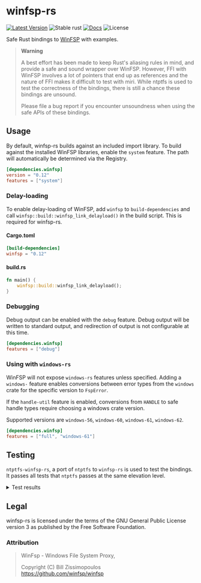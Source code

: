 # winfsp-rs

[![Latest Version](https://img.shields.io/crates/v/winfsp.svg)](https://crates.io/crates/winfsp) ![Stable rust](https://img.shields.io/badge/rust-1.87-blue.svg) [![Docs](https://docs.rs/winfsp/badge.svg)](https://docs.rs/winfsp) ![License](https://img.shields.io/crates/l/winfsp)

Safe Rust bindings to [WinFSP](https://github.com/winfsp/winfsp) with examples. 

> **Warning**
> 
> A best effort has been made to keep Rust's aliasing rules in mind, and provide a safe and sound wrapper over
> WinFSP. However, FFI with WinFSP involves a lot of pointers that end up as references and the nature of FFI makes
> it difficult to test with miri. While ntptfs is used to test the correctness of the bindings,
> there is still a chance these bindings are unsound.
> 
> Please file a bug report if you encounter unsoundness when using the safe APIs of these bindings.

## Usage
By default, winfsp-rs builds against an included import library. To build against the installed WinFSP libraries, enable the `system`
feature. The path will automatically be determined via the Registry.

```toml
[dependencies.winfsp]
version = "0.12"
features = ["system"]
```
### Delay-loading
To enable delay-loading of WinFSP, add `winfsp` to `build-dependencies` and call `winfsp::build::winfsp_link_delayload()` in
the build script. This is required for winfsp-rs.

#### Cargo.toml
```toml
[build-dependencies]
winfsp = "0.12"
```

#### build.rs
```rust
fn main() { 
    winfsp::build::winfsp_link_delayload();
}
```

### Debugging
Debug output can be enabled with the `debug` feature. Debug output will be written to standard output, 
and redirection of output is not configurable at this time.
```toml
[dependencies.winfsp]
features = ["debug"]
```

### Using with `windows-rs`

WinFSP will not expose `windows-rs` features unless specified. Adding a `windows-` feature enables conversions between
error types from the `windows` crate for the specific version to `FspError`. 

If the `handle-util` feature is enabled, conversions from `HANDLE` to safe handle types require choosing a windows crate
version.

Supported versions are `windows-56`, `windows-60`, `windows-61`, `windows-62`.

```toml
[dependencies.winfsp]
features = ["full", "windows-61"]
```

## Testing
`ntptfs-winfsp-rs`, a port of `ntptfs` to `winfsp-rs` is used to test the bindings. It passes all tests that `ntptfs`
passes at the same elevation level.

<details>
<summary>Test results</summary>

```
❯ F:\winfsp-tests-x64 --external --resilient +* --case-insensitive-cmp -delete_access_test -getfileattr_test -exec_rename_dir_test -rename_flipflop_test -stream_rename_flipflop_test -stream_getstreaminfo_test -ea*
create_test............................ OK 0.02s
create_fileattr_test................... OK 0.01s
create_readonlydir_test................ OK 0.01s
create_related_test.................... OK 0.00s
create_allocation_test................. OK 0.01s
create_sd_test......................... OK 0.01s
create_notraverse_test................. OK 0.00s
create_backup_test..................... OK 0.00s
create_restore_test.................... OK 0.00s
create_share_test...................... OK 0.01s
create_curdir_test..................... OK 0.00s
create_namelen_test.................... OK 0.01s
getfileinfo_test....................... OK 0.00s
getfileinfo_name_test.................. OK 0.00s
setfileinfo_test....................... OK 0.00s
delete_test............................ OK 0.00s
delete_pending_test.................... OK 0.00s
delete_mmap_test....................... OK 0.00s
delete_standby_test.................... OK 0.07s
delete_ex_test......................... OK 0.01s
rename_test............................ OK 0.02s
rename_backslash_test.................. OK 0.01s
rename_open_test....................... OK 0.00s
rename_caseins_test.................... OK 0.01s
rename_mmap_test....................... OK 0.01s
rename_standby_test.................... OK 0.15s
rename_ex_test......................... OK 0.01s
getvolinfo_test........................ OK 0.00s
setvolinfo_test........................ OK 0.00s
getsecurity_test....................... OK 0.00s
setsecurity_test....................... OK 0.00s
security_stress_meta_test.............. OK 0.24s
rdwr_noncached_test.................... OK 0.02s
rdwr_noncached_overlapped_test......... OK 0.02s
rdwr_cached_test....................... OK 0.02s
rdwr_cached_append_test................ OK 0.01s
rdwr_cached_overlapped_test............ OK 0.02s
rdwr_writethru_test.................... OK 0.01s
rdwr_writethru_append_test............. OK 0.01s
rdwr_writethru_overlapped_test......... OK 0.01s
rdwr_mmap_test......................... OK 0.15s
rdwr_mixed_test........................ OK 0.01s
flush_test............................. OK 0.05s
flush_volume_test...................... OK 0.00s
lock_noncached_test.................... OK 0.02s
lock_noncached_overlapped_test......... OK 0.01s
lock_cached_test....................... OK 0.01s
lock_cached_overlapped_test............ OK 0.01s
querydir_test.......................... OK 0.64s
querydir_nodup_test.................... OK 4.43s
querydir_single_test................... OK 1.78s
querydir_expire_cache_test............. OK 0.00s
querydir_buffer_overflow_test.......... OK 0.00s
querydir_namelen_test.................. OK 0.01s
dirnotify_test......................... OK 1.01s
exec_test.............................. OK 0.02s
exec_delete_test....................... OK 1.03s
exec_rename_test....................... OK 1.03s
reparse_guid_test...................... OK 4.83s
reparse_nfs_test....................... OK 0.00s
reparse_symlink_test................... OK 0.01s
reparse_symlink_relative_test.......... OK 0.04s
stream_create_test..................... OK 0.02s
stream_create_overwrite_test........... OK 0.01s
stream_create_related_test............. OK 0.00s
stream_create_sd_test.................. OK 0.00s
stream_create_share_test............... OK 0.03s
stream_getfileinfo_test................ OK 0.00s
stream_setfileinfo_test................ OK 0.01s
stream_delete_test..................... OK 0.01s
stream_delete_pending_test............. OK 0.01s
stream_getsecurity_test................ OK 0.00s
stream_setsecurity_test................ OK 0.00s
stream_getstreaminfo_expire_cache_test. OK 0.00s
stream_dirnotify_test.................. OK 1.01s
oplock_level1_test..................... OK 1.31s
oplock_level2_test..................... OK 2.48s
oplock_batch_test...................... OK 1.25s
oplock_filter_test..................... OK 1.24s
oplock_rwh_test........................ OK 1.24s
oplock_rw_test......................... OK 1.24s
oplock_rh_test......................... OK 2.48s
oplock_r_test.......................... OK 2.48s
oplock_not_granted_test................ OK 0.00s
wsl_stat_test.......................... OK 0.00s
--- COMPLETE ---
```

</details>

## Legal
winfsp-rs is licensed under the terms of the GNU General Public License version 3 as published by the
Free Software Foundation.

### Attribution

> WinFsp - Windows File System Proxy,
> 
> Copyright (C) Bill Zissimopoulos \
> https://github.com/winfsp/winfsp
